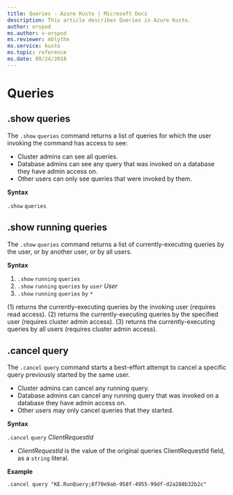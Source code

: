 ```yaml
---
title: Queries - Azure Kusto | Microsoft Docs
description: This article describes Queries in Azure Kusto.
author: orspod
ms.author: v-orspod
ms.reviewer: mblythe
ms.service: kusto
ms.topic: reference
ms.date: 09/24/2018
---
```

# Queries

## .show queries

The `.show` `queries` command returns a list of queries for which the user invoking the command has access to see:

* Cluster admins can see all queries.
* Database admins can see any query that was invoked on a database they have admin access on.
* Other users can only see queries that were invoked by them.

**Syntax**

`.show` `queries`

## .show running queries

The `.show` `queries` command returns a list of currently-executing queries
by the user, or by another user, or by all users.

**Syntax**

1. `.show` `running` `queries`
2. `.show` `running` `queries` `by` `user` *User*
3. `.show` `running` `queries` `by` `*`

(1) returns the currently-executing queries by the invoking user (requires read access). 
(2) returns the currently-executing queries by the specified user (requires cluster admin access).
(3) returns the currently-executing queries by all users (requires cluster admin access).

## .cancel query

The `.cancel` `query` command starts a best-effort attempt to cancel a specific
query previously started by the same user.

* Cluster admins can cancel any running query.
* Database admins can cancel any running query that was invoked on a database they have admin access on.
* Other users may only cancel queries that they started. 

**Syntax**

`.cancel` `query` *ClientRequestId*

* *ClientRequestId* is the value of the original queries ClientRequestId field,
  as a `string` literal.

**Example**

```kusto
.cancel query "KE.RunQuery;8f70e9ab-958f-4955-99df-d2a288b32b2c"
```

